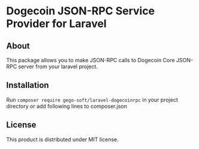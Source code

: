 # Dogecoin JSON-RPC Service Provider for Laravel

## About
This package allows you to make JSON-RPC calls to Dogecoin Core JSON-RPC server from your laravel project.


## Installation
Run ```composer require gego-soft/laravel-dogecoinrpc``` in your project directory or add following lines to composer.json

## License

This product is distributed under MIT license.


